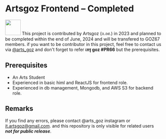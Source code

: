 # Artsgoz Frontend – Completed

<img src="https://www.arts.chula.ac.th/goz/asset/icons/aw-nav.png" height='50px'/>
This project is contributed by Artsgoz (ก.อศ.) in 2023 and planned to be completed within the end of June, 2024 and will be transfered to GOZ67 members.
if you want to be contributor in this project, feel free to contact us via <a href="https://www.instagram.com/arts_goz" target="_blank">@arts_goz</a> and don't forget to refer <strong>เทรุ goz #PR66</strong> but the prerequisites.

## Prerequisites
- An Arts Student
- Experienced in basic himl and ReactJS for frontend role.
- Experienced in db management, Mongodb, and AWS S3 for backend role.


## Remarks
If you find any errors, please contact @arts_goz instagram or it.artsgoz@gmail.com.
and this repository is only visible for related users ***not for public release***.
